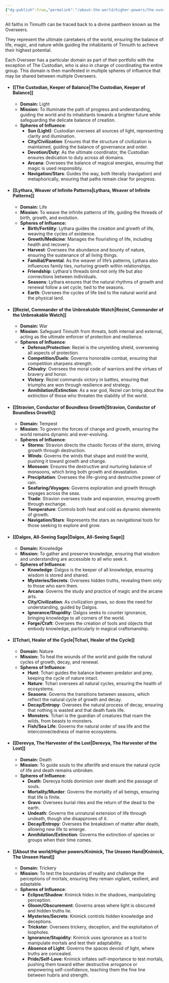 ```yaml
---
{"dg-publish":true,"permalink":"/about-the-world/higher-powers/the-overseers/","tags":["gods","overseers","religion"]}
---
```


All faiths in Tinnuith can be traced back to a divine pantheon known as the Overseers. 

They represent the ultimate caretakers of the world, ensuring the balance of life, magic, and nature while guiding the inhabitants of Tinnuith to achieve their highest potential.

Each Overseer has a particular domain as part of their portfolio with the exception of The Custodian, who is also in charge of coordinating the entire group. This domain is then manifested in multiple spheres of influence that may be shared between multiple Overseers.

- #### [[The Custodian, Keeper of Balance\|The Custodian, Keeper of Balance]]
	- **Domain:** Light
	- **Mission:** To illuminate the path of progress and understanding, guiding the world and its inhabitants towards a brighter future while safeguarding the delicate balance of creation.
	- **Spheres of Influence**:
		- **Sun (Light)**: Custodian oversees all sources of light, representing clarity and illumination.
		- **City/Civilization**: Ensures that the structure of civilization is maintained, guiding the balance of governance and order.
		- **Devotion/Duty**: As the ultimate coordinator, the Custodian ensures dedication to duty across all domains.
		- **Arcana**: Oversees the balance of magical energies, ensuring that magic is used responsibly.
		- **Navigation/Stars**: Guides the way, both literally (navigation) and metaphorically, ensuring that paths remain clear for progress.
		
- #### [[Lythara, Weaver of Infinite Patterns\|Lythara, Weaver of Infinite Patterns]]
	- **Domain:** Life
	- **Mission:** To weave the infinite patterns of life, guiding the threads of birth, growth, and evolution.
	- **Spheres of Influence:**
		- **Birth/Fertility**: Lythara guides the creation and growth of life, weaving the cycles of existence.
	    - **Growth/Medicine**: Manages the flourishing of life, including health and recovery.
	    - **Harvest**: Oversees the abundance and bounty of nature, ensuring the sustenance of all living things.
	    - **Familial/Parental**: As the weaver of life’s patterns, Lythara also influences family ties, nurturing growth within relationships.
	    - **Friendship**: Lythara's threads bind not only life but also connections between individuals.
	    - **Seasons**: Lythara ensures that the natural rhythms of growth and renewal follow a set cycle, tied to the seasons.
	    - **Earth**: Oversees the cycles of life tied to the natural world and the physical land.

- #### [[Reziel, Commander of the Unbreakable Watch\|Reziel, Commander of the Unbreakable Watch]]
	- **Domain:** War
	- **Mission:** Safeguard Tinnuith from threats, both internal and external, acting as the ultimate enforcer of protection and resilience.
	- **Spheres of Influence**:
		- **Defense/Protection**: Reziel is the unyielding shield, overseeing all aspects of protection.
		- **Competition/Duels**: Governs honorable combat, ensuring that competition sharpens strength.
		- **Chivalry**: Oversees the moral code of warriors and the virtues of bravery and honor.
		- **Victory**: Reziel commands victory in battles, ensuring that triumphs are won through resilience and strategy.
		- **Annihilation/Extinction**: As a war god, Reziel can bring about the extinction of those who threaten the stability of the world.

- #### [[Stravion, Conductor of Boundless Growth\|Stravion, Conductor of Boundless Growth]]
	- **Domain:** Tempest
	- **Mission:** To govern the forces of change and growth, ensuring the world remains dynamic and ever-evolving.
	- **Spheres of Influence**:
		- **Storms**: Stravion directs the chaotic forces of the storm, driving growth through destruction.
		- **Winds**: Governs the winds that shape and mold the world, pushing it toward growth and change.
		- **Monsoon**: Ensures the destructive and nurturing balance of monsoons, which bring both growth and devastation.
		- **Precipitation**: Oversees the life-giving and destructive power of rain.
		- **Seafaring/Voyages**: Governs exploration and growth through voyages across the seas.
		- **Trade**: Stravion oversees trade and expansion, ensuring growth through exchange.
		- **Temperature**: Controls both heat and cold as dynamic elements of growth.
		- **Navigation/Stars**: Represents the stars as navigational tools for those seeking to explore and grow.

- #### [[Dalgos, All-Seeing Sage\|Dalgos, All-Seeing Sage]]
	- **Domain:** Knowledge
	- **Mission:** To gather and preserve knowledge, ensuring that wisdom and understanding are accessible to all who seek it.
	- **Spheres of Influence**:
		- **Knowledge**: Dalgos is the keeper of all knowledge, ensuring wisdom is stored and shared.
		- **Mysteries/Secrets**: Oversees hidden truths, revealing them only to those who earn them.
		- **Arcana**: Governs the study and practice of magic and the arcane arts.
		- **City/Civilization**: As civilization grows, so does the need for understanding, guided by Dalgos.
		- **Ignorance/Stupidity**: Dalgos seeks to counter ignorance, bringing knowledge to all corners of the world.
		- **Forge/Craft**: Oversees the creation of tools and objects that embody knowledge, particularly in magical craftsmanship.

- #### [[Tchari, Healer of the Cycle\|Tchari, Healer of the Cycle]]
	- **Domain:** Nature
	- **Mission:** To heal the wounds of the world and guide the natural cycles of growth, decay, and renewal.
	- **Spheres of Influence**:
		- **Hunt**: Tchari guides the balance between predator and prey, keeping the cycle of nature intact.
		- **Nature**: Tchari oversees all natural cycles, ensuring the health of ecosystems.
		- **Seasons**: Governs the transitions between seasons, which reflect the natural cycle of growth and decay.
		- **Decay/Entropy**: Oversees the natural process of decay, ensuring that nothing is wasted and that death fuels life.
		- **Monsters**: Tchari is the guardian of creatures that roam the wilds, from beasts to monsters.
		- **Fish/Sea Life**: Governs the natural order of sea life and the interconnectedness of marine ecosystems.

- #### [[Derevya, The Harvester of the Lost\|Derevya, The Harvester of the Lost]]
	- **Domain:** Death
	- **Mission:** To guide souls to the afterlife and ensure the natural cycle of life and death remains unbroken.
	- **Spheres of Influence**:
		- **Death**: Derevya holds dominion over death and the passage of souls.
		- **Mortality/Murder**: Governs the mortality of all beings, ensuring that life is finite.
		- **Grave**: Oversees burial rites and the return of the dead to the earth.
		- **Undeath**: Governs the unnatural extension of life through undeath, though she disapproves of it.
		- **Decay/Entropy**: Oversees the breakdown of matter after death, allowing new life to emerge.
		- **Annihilation/Extinction**: Governs the extinction of species or groups when their time comes.

- #### [[About the world/Higher powers/Knimick, The Unseen Hand\|Knimick, The Unseen Hand]]
	- **Domain:** Trickery
	- **Mission:** To test the boundaries of reality and challenge the perceptions of mortals, ensuring they remain vigilant, resilient, and adaptable.
	- **Spheres of Influence**:
		- **Eclipse/Shadow**: Knimick hides in the shadows, manipulating perception.
		- **Gloom/Obscurement**: Governs areas where light is obscured and hidden truths lie.
		- **Mysteries/Secrets**: Knimick controls hidden knowledge and deceptions.
		- **Trickster**: Oversees trickery, deception, and the exploitation of loopholes.
		- **Ignorance/Stupidity**: Knimick uses ignorance as a tool to manipulate mortals and test their adaptability.
		- **Absence of Light**: Governs the spaces devoid of light, where truths are concealed.
		- **Pride/Self-Love:** Knimick inflates self-importance to test mortals, pushing them toward either destructive arrogance or empowering self-confidence, teaching them the fine line between hubris and strength.


